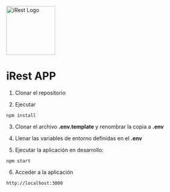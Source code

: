 <p>
  <a href="https://irest.netlify.app" target="blank"><img src="https://res.cloudinary.com/djwjh0wpw/image/upload/v1678621782/favicon_agaioz.png" width="130" alt="iRest Logo" /></a>
</p>

# iRest APP

1. Clonar el repositorio

2. Ejecutar
```
npm install
```

3. Clonar el archivo __.env.template__ y renombrar la copia a __.env__

4. Llenar las variables de entorno definidas en el __.env__

5. Ejecutar la aplicación en desarrollo:
```
npm start
```

6. Acceder a la aplicación
```
http://localhost:3000
```